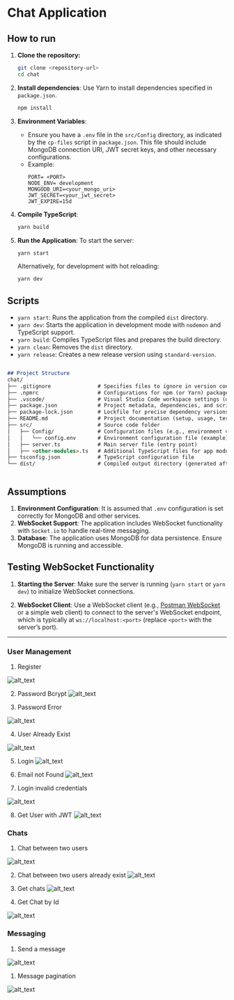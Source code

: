 
# Chat Application

## How to run

1. **Clone the repository:**
   ```bash
   git clone <repository-url>
   cd chat
   ```

2. **Install dependencies**:
   Use Yarn to install dependencies specified in `package.json`.
   ```bash
   npm install
   ```

3. **Environment Variables**:
   - Ensure you have a `.env` file in the `src/Config` directory, as indicated by the `cp-files` script in `package.json`. This file should include MongoDB connection URI, JWT secret keys, and other necessary configurations.
   - Example:
     ```plaintext
     PORT= <PORT>
     NODE_ENV= development
     MONGODB_URI=<your_mongo_uri>
     JWT_SECRET=<your_jwt_secret>
     JWT_EXPIRE=15d
     ```

4. **Compile TypeScript**:
   ```bash
   yarn build
   ```

5. **Run the Application**:
   To start the server:
   ```bash
   yarn start
   ```

   Alternatively, for development with hot reloading:
   ```bash
   yarn dev
   ```

## Scripts

- `yarn start`: Runs the application from the compiled `dist` directory.
- `yarn dev`: Starts the application in development mode with `nodemon` and TypeScript support.
- `yarn build`: Compiles TypeScript files and prepares the build directory.
- `yarn clean`: Removes the `dist` directory.
- `yarn release`: Creates a new release version using `standard-version`.


```markdown

## Project Structure
chat/
├── .gitignore               # Specifies files to ignore in version control
├── .npmrc                   # Configurations for npm (or Yarn) package manager
├── .vscode/                 # Visual Studio Code workspace settings (optional)
├── package.json             # Project metadata, dependencies, and scripts
├── package-lock.json        # Lockfile for precise dependency versions
├── README.md                # Project documentation (setup, usage, testing)
├── src/                     # Source code folder
│   ├── Config/              # Configuration files (e.g., environment variables)
│   │   └── config.env       # Environment configuration file (example)
│   ├── server.ts            # Main server file (entry point)
│   ├── <other-modules>.ts   # Additional TypeScript files for app modules
├── tsconfig.json            # TypeScript configuration file
└── dist/                    # Compiled output directory (generated after build)



```


## Assumptions

1. **Environment Configuration**: It is assumed that `.env` configuration is set correctly for MongoDB and other services.
2. **WebSocket Support**: The application includes WebSocket functionality with `Socket.io` to handle real-time messaging.
3. **Database**: The application uses MongoDB for data persistence. Ensure MongoDB is running and accessible.

## Testing WebSocket Functionality

1. **Starting the Server**:
   Make sure the server is running (`yarn start` or `yarn dev`) to initialize WebSocket connections.

2. **WebSocket Client**:
   Use a WebSocket client (e.g., [Postman WebSocket](https://learning.postman.com/docs/sending-requests/websocket/) or a simple web client) to connect to the server's WebSocket endpoint, which is typically at `ws://localhost:<port>` (replace `<port>` with the server’s port).
---


### User Management
1. Register

![alt_text](./images/register.PNG)



2. Password Bcrypt
![alt_text](./images/user_encryption.PNG)

3. Password Error

![alt_text](./images/User%20password%20shorter%20than%208.PNG)

4. User Already Exist

![alt_text](./images/user%20already%20exists.PNG)


5. Login
![alt_text](./images/login%20return%20jwt%20token.PNG)


6. Email not Found
![alt_text](./images/login%20with%20email%20not%20found.PNG)


7. Login invalid credentials

![alt_text](./images/Login%20invalid%20credentials.PNG)


8. Get User with JWT
![alt_text](./images/GET%20user%20by%20jwt.PNG)



### Chats

1. Chat between two users

![alt_text](./images/chat%20between%20two%20users.PNG)

2. Chat between two users already exist
![alt_text](./images/chat%20between%20two%20users%20already%20exist.PNG)

3. Get chats
![alt_text](./images/GET%20chats%20Retrieve%20a%20list.PNG)

4. Get Chat by Id

![alt_text](./images/GET%20chats%20chatId.PNG)


### Messaging

1. Send a message

![alt_text](./images/Send%20a%20message.PNG)

1. Message pagination

![alt_text](./images/message%20pagination.PNG)
